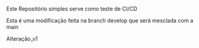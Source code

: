 Este Repositório simples serve como teste de CI/CD

Esta é uma modificação feita na branch develop que será mesclada com a main

Alteração_v1
